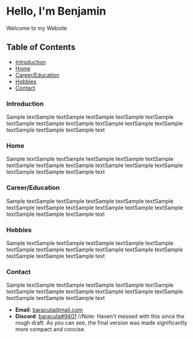 # Hello, I'm Benjamin

Welcome to my Website

## Table of Contents
- [Introduction](#introduction)
- [Home](#home)
- [Career/Education](#career/education)
- [Hobbies](#hobbies)
- [Contact](#contact)

### Introduction

Sample textSample textSample textSample textSample textSample textSample textSample textSample textSample textSample textSample textSample textSample textSample text

### Home

Sample textSample textSample textSample textSample textSample textSample textSample textSample textSample textSample textSample textSample textSample textSample text

### Career/Education

Sample textSample textSample textSample textSample textSample textSample textSample textSample textSample textSample textSample textSample textSample textSample text

### Hobbies

Sample textSample textSample textSample textSample textSample textSample textSample textSample textSample textSample textSample textSample textSample textSample text

### Contact

Sample textSample textSample textSample textSample textSample textSample textSample textSample textSample textSample textSample textSample textSample textSample text

- **Email**: [baracuta@mail.com](mailto:baracuta@mail.com)
- **Discord**: [baracuta#9401](https://discord.com/baracuta)
//Note: Haven't messed with this since the rough draft. As you can see, the final version was made significantly more compact and concise.